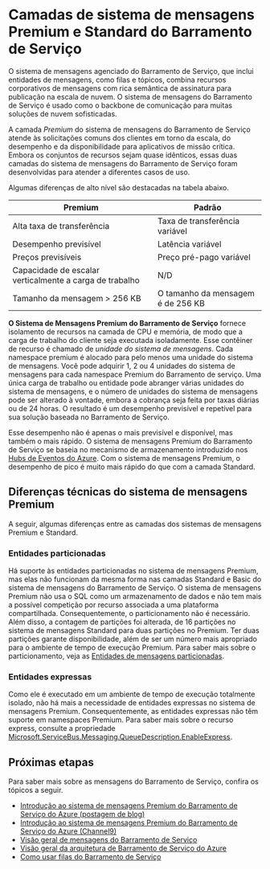 <properties
	pageTitle="Visão geral das camadas de preço do Sistema de mensagens Premium e Standard do Barramento de Serviço | Microsoft Azure"
	description="Sistema de mensagens Premium e Standard do Barramento de Serviço"
	services="service-bus"
	documentationCenter=".net"
	authors="djrosanova"
	manager="timlt"
	editor=""/>

<tags
	ms.service="service-bus"
	ms.workload="na"
	ms.tgt_pltfrm="na"
	ms.devlang="na"
	ms.topic="get-started-article"
	ms.date="06/22/2016"
	ms.author="darosa;sethm"/>

# Camadas de sistema de mensagens Premium e Standard do Barramento de Serviço 

O sistema de mensagens agenciado do Barramento de Serviço, que inclui entidades de mensagens, como filas e tópicos, combina recursos corporativos de mensagens com rica semântica de assinatura para publicação na escala de nuvem. O sistema de mensagens do Barramento de Serviço é usado como o backbone de comunicação para muitas soluções de nuvem sofisticadas.

A camada *Premium* do sistema de mensagens do Barramento de Serviço atende às solicitações comuns dos clientes em torno da escala, do desempenho e da disponibilidade para aplicativos de missão crítica. Embora os conjuntos de recursos sejam quase idênticos, essas duas camadas do sistema de mensagens do Barramento de Serviço foram desenvolvidas para atender a diferentes casos de uso.

Algumas diferenças de alto nível são destacadas na tabela abaixo.

| Premium | Padrão |
|---------------------------------------|--------------------------------|
| Alta taxa de transferência | Taxa de transferência variável |
| Desempenho previsível | Latência variável |
| Preços previsíveis | Preço pré-pago variável |
| Capacidade de escalar verticalmente a carga de trabalho | N/D |
| Tamanho da mensagem > 256 KB | O tamanho da mensagem é de 256 KB |

**O Sistema de Mensagens Premium do Barramento de Serviço** fornece isolamento de recursos na camada de CPU e memória, de modo que a carga de trabalho do cliente seja executada isoladamente. Esse contêiner de recurso é chamado de *unidade do sistema de mensagens*. Cada namespace premium é alocado para pelo menos uma unidade do sistema de mensagens. Você pode adquirir 1, 2 ou 4 unidades do sistema de mensagens para cada namespace Premium do Barramento de serviço. Uma única carga de trabalho ou entidade pode abranger várias unidades do sistema de mensagens, e o número de unidades do sistema de mensagens pode ser alterado à vontade, embora a cobrança seja feita por taxas diárias ou de 24 horas. O resultado é um desempenho previsível e repetível para sua solução baseada no Barramento de Serviço.

Esse desempenho não é apenas o mais previsível e disponível, mas também o mais rápido. O sistema de mensagens Premium do Barramento de Serviço se baseia no mecanismo de armazenamento introduzido nos [Hubs de Eventos do Azure](https://azure.microsoft.com/services/event-hubs/). Com o sistema de mensagens Premium, o desempenho de pico é muito mais rápido do que com a camada Standard.

## Diferenças técnicas do sistema de mensagens Premium

A seguir, algumas diferenças entre as camadas dos sistemas de mensagens Premium e Standard.

### Entidades particionadas

Há suporte às entidades particionadas no sistema de mensagens Premium, mas elas não funcionam da mesma forma nas camadas Standard e Basic do sistema de mensagens do Barramento de Serviço. O sistema de mensagens Premium não usa o SQL como um armazenamento de dados e não tem mais a possível competição por recurso associada a uma plataforma compartilhada. Consequentemente, o particionamento não é necessário. Além disso, a contagem de partições foi alterada, de 16 partições no sistema de mensagens Standard para duas partições no Premium. Ter duas partições garante disponibilidade, além de ser um número mais apropriado para o ambiente de tempo de execução Premium. Para saber mais sobre o particionamento, veja as [Entidades de mensagens particionadas](service-bus-partitioning.md).

### Entidades expressas

Como ele é executado em um ambiente de tempo de execução totalmente isolado, não há mais a necessidade de entidades expressas no sistema de mensagens Premium. Consequentemente, as entidades expressas não têm suporte em namespaces Premium. Para saber mais sobre o recurso express, consulte a propriedade [Microsoft.ServiceBus.Messaging.QueueDescription.EnableExpress](https://msdn.microsoft.com/library/azure/microsoft.servicebus.messaging.queuedescription.enableexpress.aspx).

## Próximas etapas

Para saber mais sobre as mensagens do Barramento de Serviço, confira os tópicos a seguir.

- [Introdução ao sistema de mensagens Premium do Barramento de Serviço do Azure (postagem de blog)](http://azure.microsoft.com/blog/introducing-azure-service-bus-premium-messaging/)
- [Introdução ao sistema de mensagens Premium do Barramento de Serviço do Azure (Channel9)](https://channel9.msdn.com/Blogs/Subscribe/Introducing-Azure-Service-Bus-Premium-Messaging)
- [Visão geral de mensagens do Barramento de Serviço](service-bus-messaging-overview.md)
- [Visão geral da arquitetura de Barramento de Serviço do Azure](service-bus-fundamentals-hybrid-solutions.md)
- [Como usar filas do Barramento de Serviço](service-bus-dotnet-get-started-with-queues.md)

<!---HONumber=AcomDC_0622_2016-->